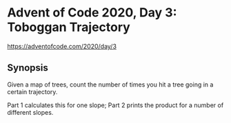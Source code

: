 # Advent of Code 2020, Day 3: Toboggan Trajectory

https://adventofcode.com/2020/day/3

## Synopsis

Given a map of trees, count the number of times you hit a tree going in a certain trajectory.

Part 1 calculates this for one slope; Part 2 prints the product for a number of different slopes.

